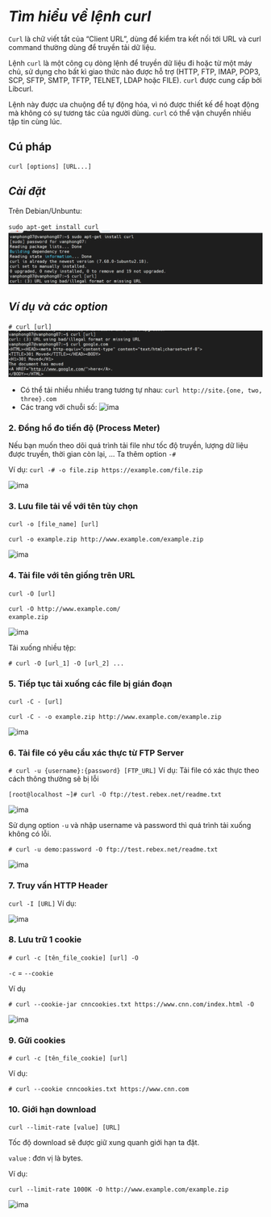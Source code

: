 # ***Tìm hiểu về lệnh curl***
`Curl` là chữ viết tắt của “Client URL”, dùng để kiểm tra kết nối tới URL và curl command thường dùng để truyền tải dữ liệu.

Lệnh `curl` là một công cụ dòng lệnh để truyền dữ liệu đi hoặc từ một máy chủ, sử dụng cho bất kì giao thức nào được hỗ trợ (HTTP, FTP, IMAP, POP3, SCP, SFTP, SMTP, TFTP, TELNET, LDAP hoặc FILE). `curl` được cung cấp bởi Libcurl.

Lệnh này được ưa chuộng để tự động hóa, vì nó được thiết kế để hoạt động mà không có sự tương tác của người dùng. `curl` có thể vận chuyển nhiều tập tin cùng lúc.

## Cú pháp
```
curl [options] [URL...]
```
## ***Cài đặt***
Trên Debian/Unbuntu:

`sudo apt-get install curl`
![ima](../IMG/8.png)

## ***Ví dụ và các option***
`# curl [url]`
![ima](../IMG/9.png)

- Có thể tải nhiều nhiều trang tương tự nhau:
```curl http://site.{one, two, three}.com```
- Các trang với chuỗi số:
![ima](../IMG/19.png)


### 2. Đồng hồ đo tiến độ (Process Meter)
Nếu bạn muốn theo dõi quá trình tải file như tốc độ truyền, lượng dữ liệu được truyền, thời gian còn lại, ... Ta thêm option `-#`

Ví dụ:
```curl -# -o file.zip https://example.com/file.zip```

![ima](../IMG/20.png)


### 3. Lưu file tải về với tên tùy chọn
`curl -o [file_name] [url]`
```
curl -o example.zip http://www.example.com/example.zip
```
![ima](../IMG/21.png)



### 4. Tải file với tên giống trên URL
`curl -O [url]`
```
curl -O http://www.example.com/
example.zip
```
![ima](../IMG/22.png)

Tải xuống nhiều tệp:
```
# curl -O [url_1] -O [url_2] ...
```

### 5. Tiếp tục tải xuống các file bị gián đoạn
`curl -C - [url]`
```
curl -C - -o example.zip http://www.example.com/example.zip
```
![ima](../IMG/23.png)

### 6. Tải file có yêu cầu xác thực từ FTP Server
`# curl -u {username}:{password} [FTP_URL]`
Ví dụ: Tải file có xác thực theo cách thông thường sẽ bị lỗi
```
[root@localhost ~]# curl -O ftp://test.rebex.net/readme.txt
```
![ima](../IMG/24.png)

Sử dụng option `-u` và nhập username và password thì quá trình tải xuống không có lỗi.
```
# curl -u demo:password -O ftp://test.rebex.net/readme.txt
```
![ima](../IMG/25.png)

### 7. Truy vấn HTTP Header
`curl -I [URL]`
Ví dụ:

![ima](../IMG/26.png)


### 8. Lưu trữ 1 cookie
`# curl -c [tên_file_cookie] [url] -O`

`-c` = `--cookie`

Ví dụ
```
# curl --cookie-jar cnncookies.txt https://www.cnn.com/index.html -O
```
![ima](../IMG/27.png)

### 9. Gửi cookies
`# curl -c [tên_file_cookie] [url]`

Ví dụ:
```
# curl --cookie cnncookies.txt https://www.cnn.com
```

### 10. Giới hạn download
`curl --limit-rate [value] [URL]`

Tốc độ download sẽ được giữ xung quanh giới hạn ta đặt.

`value` : đơn vị là bytes.

Ví dụ:
```
curl --limit-rate 1000K -O http://www.example.com/example.zip

```

![ima](../IMG/28.png)













